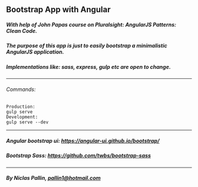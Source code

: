 ## Bootstrap App with Angular

##### With help of John Papas course on Pluralsight: AngularJS Patterns: Clean Code.

##### The purpose of this app is just to easily bootstrap a minimalistic AngularJS application.
##### Implementations like: sass, express, gulp etc are open to change.
---
###### Commands:
```
Production:
gulp serve
Development:
gulp serve --dev
```
---
##### Angular bootstrap ui: https://angular-ui.github.io/bootstrap/
##### Bootstrap Sass: https://github.com/twbs/bootstrap-sass
---
##### By Niclas Pallin, pallin1@hotmail.com
